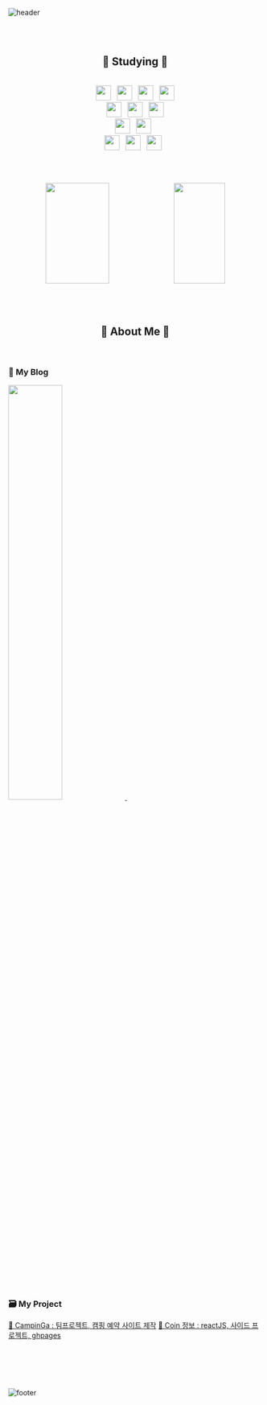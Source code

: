 ![header](https://capsule-render.vercel.app/api?type=waving&height=200&color=gradient&text=Hello!%20I'm%20Bona)

</br></br>

<div align="center"><h2>📝 Studying 📝</h2></div>

</br>

<div align="center" width=49%>
<img height="30" src="https://img.shields.io/badge/HTML5-E34F26?style=plastic-square&logo=HTML5&logoColor=white"/> &nbsp;
<img height="30" src="https://img.shields.io/badge/CSS3-1572B6?style=plastic-square&logo=CSS3&logoColor=white"/> &nbsp;
<img height="30" src="https://img.shields.io/badge/JS-EFD81D?style=plastic-square&logo=Javascript&logoColor=black"/> &nbsp;
<img height="30" src="https://img.shields.io/badge/jQuery-0769AD?style=plastic-square&logo=jQuery&logoColor=white"/> </br>
<img height="30" src="https://img.shields.io/badge/JAVA-3874AB?style=plastic-square&logo=Java&logoColor=white"/> &nbsp;
<img height="30" src="https://img.shields.io/badge/Spring-6DB33F?style=plastic-square&logo=Spring&logoColor=white"/> &nbsp;
<img height="30" src="https://img.shields.io/badge/Spring Boot-6DB33F?style=plastic-square&logo=Spring Boot&logoColor=white"/> </br>
<img height="30" src="https://img.shields.io/badge/MySQL-4479A1?style=plastic-square&logo=MySQL&logoColor=white"/> &nbsp;
<img height="30" src="https://img.shields.io/badge/OracleDB-F80000?style=plastic-square&logo=Oracle&logoColor=white"/> &nbsp; </br>
<img height="30" src="https://img.shields.io/badge/ReactJS-61DAFB?style=plastic-square&logo=react&logoColor=black"/> &nbsp;
<img height="30" src="https://img.shields.io/badge/TypeScript-3178C6?style=plastic-square&logo=TypeScript&logoColor=white"/> &nbsp;
<img height="30" src="https://img.shields.io/badge/Flutter-02569B?style=plastic-square&logo=Flutter&logoColor=white"/> &nbsp;
</div>

</br></br>

<div align="center">
<img src="https://github-readme-stats.vercel.app/api?username=Bona023&show_icons=true&theme=tokyonight&hide=stars,prs,issues,contribs" width=50% height=200/>
<img src="https://github-readme-stats.vercel.app/api/top-langs/?username=Bona023&layout=compact&theme=tokyonight" width=45%  height=200/>
</div>
</br></br></br>

<div align="center"><h2>🌟 About Me 🌟</h2></div>

</br>

<h3>📔 My Blog</h3>
<a href="https://velog.io/@bona023">
  <img src="https://velog-readme-stats.vercel.app/api?name=bona023" width=46%>
</a> &nbsp;&nbsp;&nbsp;&nbsp;

</br>

<h3>🗃️ My Project</h3>
<a href="https://github.com/Bona023/CampinGa">🔹 CampinGa : 팀프로젝트, 캠핑 예약 사이트 제작</a>
<a href="https://bona023.github.io/cointracker/">🔹 Coin 정보 : reactJS, 사이드 프로젝트, ghpages</a>


</br></br></br></br>

![footer](https://capsule-render.vercel.app/api?type=waving&height=100&color=gradient&section=footer)
